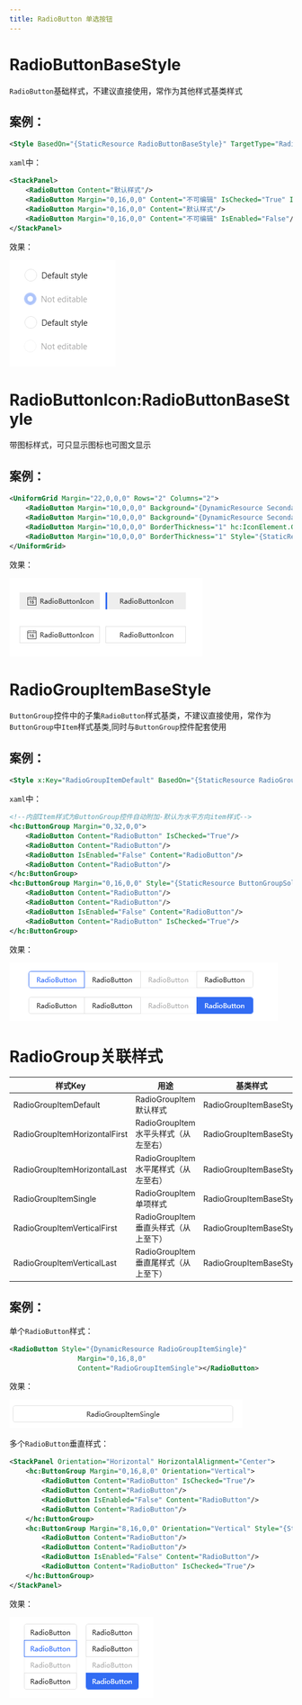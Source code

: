 ```yaml
---
title: RadioButton 单选按钮
---
```


# RadioButtonBaseStyle

`RadioButton`基础样式，不建议直接使用，常作为其他样式基类样式

## 案例：

```xml
<Style BasedOn="{StaticResource RadioButtonBaseStyle}" TargetType="RadioButton"/>
```

`xaml`中：

```xml
<StackPanel>
    <RadioButton Content="默认样式"/>
    <RadioButton Margin="0,16,0,0" Content="不可编辑" IsChecked="True" IsEnabled="False"/>
    <RadioButton Margin="0,16,0,0" Content="默认样式"/>
    <RadioButton Margin="0,16,0,0" Content="不可编辑" IsEnabled="False"/>
</StackPanel>
```

效果：

![RadioButton.DefaultStyle](https://raw.githubusercontent.com/HandyOrg/HandyOrgResource/master/HandyControl/Doc/native_controls/RadioButton.DefaultStyle.png)

# RadioButtonIcon:RadioButtonBaseStyle

带图标样式，可只显示图标也可图文显示

## 案例：

```xml
<UniformGrid Margin="22,0,0,0" Rows="2" Columns="2">
    <RadioButton Margin="10,0,0,0" Background="{DynamicResource SecondaryRegionBrush}" hc:IconElement.Geometry="{StaticResource CalendarGeometry}" Style="{StaticResource RadioButtonIcon}" Content="RadioButtonIcon"/>
    <RadioButton Margin="10,0,0,0" Background="{DynamicResource SecondaryRegionBrush}" Style="{StaticResource RadioButtonIcon}" Content="RadioButtonIcon" IsChecked="True"/>
    <RadioButton Margin="10,0,0,0" BorderThickness="1" hc:IconElement.Geometry="{StaticResource CalendarGeometry}" Style="{StaticResource RadioButtonIcon}" Content="RadioButtonIcon"/>
    <RadioButton Margin="10,0,0,0" BorderThickness="1" Style="{StaticResource RadioButtonIcon}" Content="RadioButtonIcon"/>
</UniformGrid>
```

效果：

![RadioButton.IconStyle](https://raw.githubusercontent.com/HandyOrg/HandyOrgResource/master/HandyControl/Doc/native_controls/RadioButton.IconStyle.png)

# RadioGroupItemBaseStyle

`ButtonGroup`控件中的子集`RadioButton`样式基类，不建议直接使用，常作为`ButtonGroup`中`Item`样式基类,同时与`ButtonGroup`控件配套使用

## 案例：

```xml
<Style x:Key="RadioGroupItemDefault" BasedOn="{StaticResource RadioGroupItemBaseStyle}" TargetType="RadioButton"/>
```

`xaml`中：

```xml
<!--内部Item样式为ButtonGroup控件自动附加-默认为水平方向item样式-->
<hc:ButtonGroup Margin="0,32,0,0">
    <RadioButton Content="RadioButton" IsChecked="True"/>
    <RadioButton Content="RadioButton"/>
    <RadioButton IsEnabled="False" Content="RadioButton"/>
    <RadioButton Content="RadioButton"/>
</hc:ButtonGroup>
<hc:ButtonGroup Margin="0,16,0,0" Style="{StaticResource ButtonGroupSolid}">
    <RadioButton Content="RadioButton"/>
    <RadioButton Content="RadioButton"/>
    <RadioButton IsEnabled="False" Content="RadioButton"/>
    <RadioButton Content="RadioButton" IsChecked="True"/>
</hc:ButtonGroup>
```

效果：

![RadioButton.RadioButtonItemDefaultStyle](https://raw.githubusercontent.com/HandyOrg/HandyOrgResource/master/HandyControl/Doc/native_controls/RadioButton.RadioButtonItemDefaultStyle.png)

# RadioGroup关联样式

| 样式Key                       | 用途                                 | 基类样式                |
| ----------------------------- | ------------------------------------ | ----------------------- |
| RadioGroupItemDefault         | RadioGroupItem默认样式               | RadioGroupItemBaseStyle |
| RadioGroupItemHorizontalFirst | RadioGroupItem水平头样式（从左至右） | RadioGroupItemBaseStyle |
| RadioGroupItemHorizontalLast  | RadioGroupItem水平尾样式（从左至右） | RadioGroupItemBaseStyle |
| RadioGroupItemSingle          | RadioGroupItem单项样式               | RadioGroupItemBaseStyle |
| RadioGroupItemVerticalFirst   | RadioGroupItem垂直头样式（从上至下） | RadioGroupItemBaseStyle |
| RadioGroupItemVerticalLast    | RadioGroupItem垂直尾样式（从上至下） | RadioGroupItemBaseStyle |

## 案例：

单个`RadioButton`样式：

```xml
<RadioButton Style="{DynamicResource RadioGroupItemSingle}"
                 Margin="0,16,8,0"
                 Content="RadioGroupItemSingle"></RadioButton>
```

效果：

![RadioButton.RadioButtonItemSingleStyle](https://raw.githubusercontent.com/HandyOrg/HandyOrgResource/master/HandyControl/Doc/native_controls/RadioButton.RadioButtonItemSingleStyle.png)

多个`RadioButton`垂直样式：

```xml
<StackPanel Orientation="Horizontal" HorizontalAlignment="Center">
    <hc:ButtonGroup Margin="0,16,8,0" Orientation="Vertical">
        <RadioButton Content="RadioButton" IsChecked="True"/>
        <RadioButton Content="RadioButton"/>
        <RadioButton IsEnabled="False" Content="RadioButton"/>
        <RadioButton Content="RadioButton"/>
    </hc:ButtonGroup>
    <hc:ButtonGroup Margin="8,16,0,0" Orientation="Vertical" Style="{StaticResource ButtonGroupSolid}">
        <RadioButton Content="RadioButton"/>
        <RadioButton Content="RadioButton"/>
        <RadioButton IsEnabled="False" Content="RadioButton"/>
        <RadioButton Content="RadioButton" IsChecked="True"/>
    </hc:ButtonGroup>
</StackPanel>
```

效果：

![RadioButton.RadioButtonItemVerticalStyle](https://raw.githubusercontent.com/HandyOrg/HandyOrgResource/master/HandyControl/Doc/native_controls/RadioButton.RadioButtonItemVerticalStyle.png)